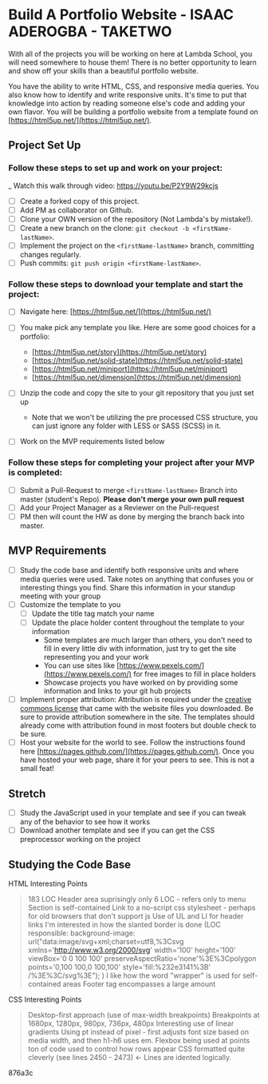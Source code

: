 # Build A Portfolio Website - ISAAC ADEROGBA - TAKETWO

With all of the projects you will be working on here at Lambda School, you will need somewhere to house them!  There is no better opportunity to learn and show off your skills than a beautiful portfolio website.  

You have the ability to write HTML, CSS, and responsive media queries.  You also know how to identify and write responsive units.  It's time to put that knowledge into action by reading someone else's code and adding your own flavor.  You will be building a portfolio website from a template found on [https://html5up.net/](https://html5up.net/).

## Project Set Up

### Follow these steps to set up and work on your project:

_ Watch this walk through video:  https://youtu.be/P2Y9W29kcjs

- [ ] Create a forked copy of this project.
- [ ] Add PM as collaborator on Github.
- [ ] Clone your OWN version of the repository (Not Lambda's by mistake!).
- [ ] Create a new branch on the clone: `git checkout -b <firstName-lastName>`.
- [ ] Implement the project on the `<firstName-lastName>` branch, committing changes regularly.
- [ ] Push commits: `git push origin <firstName-lastName>`.

### Follow these steps to download your template and start the project:

- [ ] Navigate here: [https://html5up.net/](https://html5up.net/)
- [ ] You make pick any template you like.  Here are some good choices for a portfolio:
	- [https://html5up.net/story](https://html5up.net/story)
	- [https://html5up.net/solid-state](https://html5up.net/solid-state)
	- [https://html5up.net/miniport](https://html5up.net/miniport)
	- [https://html5up.net/dimension](https://html5up.net/dimension)

- [ ] Unzip the code and copy the site to your git repository that you just set up
  * Note that we won't be utilizing the pre processed CSS structure, you can just ignore any folder with LESS or SASS (SCSS) in it.
- [ ] Work on the MVP requirements listed below

### Follow these steps for completing your project after your MVP is completed:

- [ ] Submit a Pull-Request to merge `<firstName-lastName>` Branch into master (student's Repo). **Please don't merge your own pull request**
- [ ] Add your Project Manager as a Reviewer on the Pull-request
- [ ] PM then will count the HW as done by merging the branch back into master.

## MVP Requirements

- [ ] Study the code base and identify both responsive units and where media queries were used.  Take notes on anything that confuses you or interesting things you find.  Share this information in your standup meeting with your group
- [ ] Customize the template to you 
	- [ ] Update the title tag match your name
	- [ ] Update the place holder content throughout the template to your information
		* Some templates are much larger than others, you don't need to fill in every little div with information, just try to get the site representing you and your work 
		* You can use sites like [https://www.pexels.com/](https://www.pexels.com/) for free images to fill in place holders
		* Showcase projects you have worked on by providing some information and links to your git hub projects
- [ ] Implement proper attribution: Attribution is required under the [creative commons license](https://html5up.net/license) that came with the website files you downloaded.  Be sure to provide attribution somewhere in the site.  The templates should already come with attribution found in most footers but double check to be sure.
- [ ] Host your website for the world to see. Follow the instructions found here [https://pages.github.com/](https://pages.github.com/).  Once you have hosted your web page, share it for your peers to see.  This is not a small feat!

## Stretch

- [ ] Study the JavaScript used in your template and see if you can tweak any of the behavior to see how it works
- [ ] Download another template and see if you can get the CSS preprocessor working on the project

## Studying the Code Base

HTML Interesting Points
> 183 LOC
> Header area suprisingly only 6 LOC - refers only to menu
> Section is self-contained
> Link to a no-script css stylesheet - perhaps for old browsers that don't support js
> Use of UL and LI for header links
> I'm interested in how the slanted border is done (LOC responsible: 					background-image: url("data:image/svg+xml;charset=utf8,%3Csvg xmlns='http://www.w3.org/2000/svg' width='100' height='100' viewBox='0 0 100 100' preserveAspectRatio='none'%3E%3Cpolygon points='0,100 100,0 100,100' style='fill:%232e3141%3B' /%3E%3C/svg%3E");
)
> I like how the word "wrapper" is used for self-contained areas
> Footer tag encompasses a large amount

CSS Interesting Points
> Desktop-first approach (use of max-width breakpoints)
> Breakpoints at 1680px, 1280px, 980px, 736px, 480px
> Interesting use of linear gradients
> Using pt instead of pixel - first adjusts font size based on media width, and then h1-h6 uses em.
> Flexbox being used at points 
> ton of code used to control how rows appear
> CSS formatted quite cleverly (see lines 2450 - 2473) <- Lines are idented logically.

876a3c
